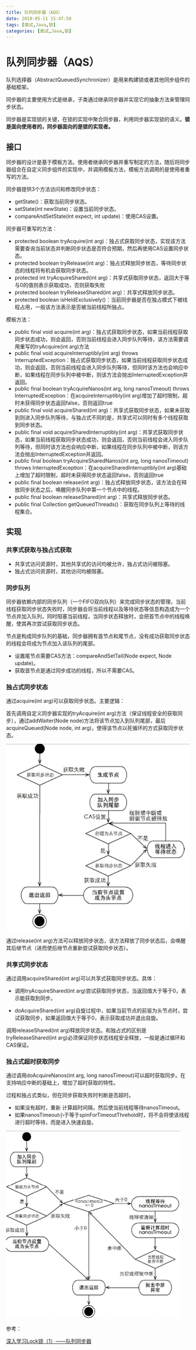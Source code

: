 ```yaml
---
title: 队列同步器（AQS）
date: 2019-05-11 15:47:59
tags: [面试,Java,锁]
categories: [面试,Java,锁]
---
```


# 队列同步器（AQS）

队列选择器（AbstractQueuedSynchronizer）是用来构建锁或者其他同步组件的基础框架。

同步器的主要使用方式是继承，子类通过继承同步器并实现它的抽象方法来管理同步状态。

同步器是实现锁的关键，在锁的实现中聚合同步器，利用同步器实现锁的语义。**锁是面向使用者的，同步器面向的是锁的实现者。**

## 接口

同步器的设计是基于模板方法。使用者继承同步器并重写制定的方法，随后将同步器组合在自定义同步组件的实现中，并调用模板方法，模板方法调用的是使用者重写的方法。

同步器提供3个方法访问和修改同步状态：

- getState()：获取当前同步状态。
- setState(int newState)：设置当前同步状态。
- compareAndSetState(int expect, int update)：使用CAS设置。

同步器可重写的方法：

- protected boolean tryAcquire(int arg)：独占式获取同步状态，实现该方法需要查询当前状态并判断同步状态是否符合预期，然后再使用CAS设置同步状态。
- protected boolean tryRelease(int arg)：独占式释放同步状态，等待同步状态的线程将有机会获取同步状态。
- protected int tryAcquireShared(int arg)：共享式获取同步状态，返回大于等与0的值则表示获取成功，否则获取失败
- protected boolean tryReleaseShared(int arg)：共享式释放同步状态。
- protected boolean isHeldExclusively()：当前同步器是否在独占模式下被线程占用，一般该方法表示是否被当前线程所独占。

模板方法：

- public final void acquire(int arg)：独占式获取同步状态，如果当前线程获取同步状态成功，则会返回，否则当前线程会进入同步队列等待，该方法需要调用重写的tryAcquire(int arg)方法
- public final void acquireInterruptibly(int arg) throws InterruptedException：独占式获取同步状态，如果当前线程获取同步状态成功，则会返回，否则当前线程会进入同步队列等待，但同时该方法也会响应中断，如果线程在同步队列中被中断，则该方法会抛出InterruptedException并返回。
- public final boolean tryAcquireNanos(int arg, long nanosTimeout)
              throws InterruptedException：在acquireInterruptibly(int arg)增加了超时限制，超时未获得同步状态返回false，否则返回true
- public final void acquireShared(int arg)：共享式获取同步状态，如果未获取到则进入同步队列等待，与独占式不同的是，共享式可以同时有多个线程获取到同步状态。
- public final void acquireSharedInterruptibly(int arg)：共享式获取同步状态，如果当前线程获取同步状态成功，则会返回，否则当前线程会进入同步队列等待，但同时该方法也会响应中断，如果线程在同步队列中被中断，则该方法会抛出InterruptedException并返回。
- public final boolean tryAcquireSharedNanos(int arg, long nanosTimeout)
              throws InterruptedException：在acquireSharedInterruptibly(int arg)基础上增加了超时限制，超时未获得同步状态返回false，否则返回true
- public final boolean release(int arg)：独占式释放同步状态，该方法会在释放同步状态之后，唤醒同步队列中第一个节点中的线程。
- public final boolean releaseShared(int arg)：共享式释放同步状态。
- public final Collection<Thread> getQueuedThreads()：获取在同步队列上等待的线程集合。

## 实现

### 共享式获取与独占式获取

- 共享式访问资源时，其他共享式的访问均被允许，独占式访问被阻塞。
- 独占式访问资源时，其他访问均被阻塞。

### 同步队列

同步器依赖内部的同步队列（一个FIFO双向队列）来完成同步状态的管理，当前线程获取同步状态失败时，同步器会将当前线程以及等待状态等信息构造成为一个节点并加入队列，同时阻塞当前线程，当同步状态释放时，会把首节点中的线程唤醒，使其再次尝试获取同步状态。

节点是构成同步队列的基础，同步器拥有首节点和尾节点，没有成功获取同步状态的线程会将成为节点加入该队列的尾部。

- 设置尾节点需要CAS方法：compareAndSetTail(Node expect, Node update)。
- 获取首节点是通过同步成功的线程，所以不需要CAS。

### 独占式同步状态

通过acquire(int arg)可以获取同步状态。主要逻辑：

首先调用自定义同步器实现的tryAcquire(int arg)方法（保证线程安全的获取同步），通过addWaiter(Node node)方法将该节点加入到队列尾部，最后acquireQueued(Node node, int arg)，使得该节点以死循环的方式获取同步状态。

![aqc_ex.png](\image\interview_prep\java\aqc_ex.png)

通过release(int arg)方法可以释放同步状态，该方法释放了同步状态后，会唤醒其后继节点（进而使后继节点重新尝试获取同步状态）。

### 共享式同步状态

通过调用acquireShared(int arg)可以共享式获取同步状态。具体：

- 调用tryAcquireShared(int arg)尝试获取同步状态，当返回值大于等于0，表示能获取到同步。

- doAcquireShared(int arg)自旋过程中，如果当前节点的前驱为头节点时，尝试获取同步，如果返回值大于等于0，表示获取成功并退出自旋。

调用releaseShared(int arg)释放同步状态。和独占式的区别是tryReleaseShared(int arg)必须保证同步状态线程安全释放，一般是通过循环和CAS保证。

### 独占式超时获取同步

通过调用doAcquireNanos(int arg, long nanosTimeout)可以超时获取同步。在支持响应中断的基础上，增加了超时获取的特性。

过程和独占式类似，但在同步获取失败时判断是否超时。

- 如果没有超时，重新 计算超时间隔，然后使当前线程等待nanosTimeout。
- 如果nanosTimeout小于等于spinForTimeoutThrehold时，将不会将使该线程进行超时等待，而是进入快速自旋。

![aqs_nano.png](\image\interview_prep\java\aqs_nano.png)

参考：

[深入学习Lock锁（1）——队列同步器](<https://yq.aliyun.com/articles/639608>)